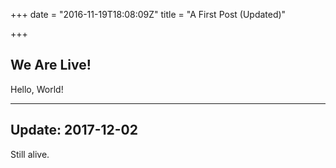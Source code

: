 +++
date = "2016-11-19T18:08:09Z"
title = "A First Post (Updated)"

+++

## We Are Live!

Hello, World!

-----

## Update: 2017-12-02

Still alive.
